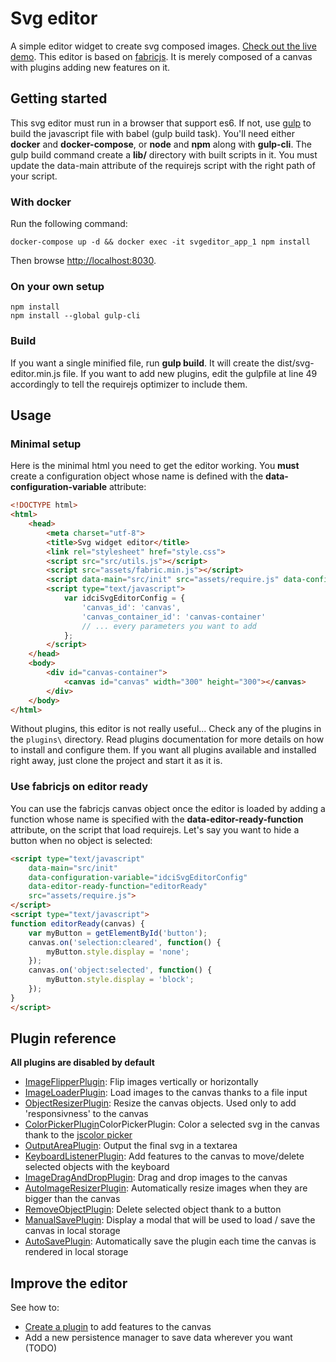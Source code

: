 Svg editor
==========

A simple editor widget to create svg composed images. [Check out the live demo](https://idci-consulting.github.io/SvgEditor/).
This editor is based on [fabricjs](https://github.com/kangax/fabric.js/). It is merely composed of a canvas with plugins adding new features on it.

Getting started
---------------

This svg editor must run in a browser that support es6. If not, use [gulp](http://gulpjs.com/) to build the javascript file with babel (gulp build task).
You'll need either **docker** and **docker-compose**, or **node** and **npm** along with **gulp-cli**.
The gulp build command create a **lib/** directory with built scripts in it. You must update the data-main attribute of the requirejs script with the right path of your script.

### With docker

Run the following command:

```
docker-compose up -d && docker exec -it svgeditor_app_1 npm install
```

Then browse [http://localhost:8030](http://localhost:8030).

### On your own setup

```
npm install
npm install --global gulp-cli
```

### Build

If you want a single minified file, run **gulp build**. It will create the dist/svg-editor.min.js file.
If you want to add new plugins, edit the gulpfile at line 49 accordingly to tell the requirejs optimizer to include them.

Usage
-----

### Minimal setup

Here is the minimal html you need to get the editor working.
You **must** create a configuration object whose name is defined with the **data-configuration-variable** attribute:

```html
<!DOCTYPE html>
<html>
    <head>
        <meta charset="utf-8">
        <title>Svg widget editor</title>
        <link rel="stylesheet" href="style.css">
        <script src="src/utils.js"></script>
        <script src="assets/fabric.min.js"></script>
        <script data-main="src/init" src="assets/require.js" data-configuration-variable="idciSvgEditorConfig"></script>
        <script type="text/javascript">
            var idciSvgEditorConfig = {
                'canvas_id': 'canvas',
                'canvas_container_id': 'canvas-container'
                // ... every parameters you want to add
            };
        </script>
    </head>
    <body>
        <div id="canvas-container">
            <canvas id="canvas" width="300" height="300"></canvas>
        </div>
    </body>
</html>
```

Without plugins, this editor is not really useful... Check any of the plugins in the `plugins\` directory.
Read plugins documentation for more details on how to install and configure them.
If you want all plugins available and installed right away, just clone the project and start it as it is.

### Use fabricjs on editor ready

You can use the fabricjs canvas object once the editor is loaded by adding a function whose name is specified with the **data-editor-ready-function** attribute, on the script that load requirejs. Let's say you want to hide a button when no object is selected:

```html
<script type="text/javascript"
    data-main="src/init"
    data-configuration-variable="idciSvgEditorConfig"
    data-editor-ready-function="editorReady"
    src="assets/require.js">
</script>
<script type="text/javascript">
function editorReady(canvas) {
    var myButton = getElementById('button');
    canvas.on('selection:cleared', function() {
        myButton.style.display = 'none';
    });
    canvas.on('object:selected', function() {
        myButton.style.display = 'block';
    });
}
</script>
```

Plugin reference
----------------

**All plugins are disabled by default**

* [ImageFlipperPlugin](src/plugins/ImageFlipper/README.md): Flip images vertically or horizontally
* [ImageLoaderPlugin](src/plugins/ImageLoader/README.md): Load images to the canvas thanks to a file input
* [ObjectResizerPlugin](src/plugins/ObjectResizer/README.md): Resize the canvas objects. Used only to add 'responsivness' to the canvas
* [ColorPickerPlugin](src/plugins/ColorPicker/README.md)ColorPickerPlugin: Color a selected svg in the canvas thank to the [jscolor picker](http://jscolor.com/)
* [OutputAreaPlugin](src/plugins/OutputArea/README.md): Output the final svg in a textarea
* [KeyboardListenerPlugin](src/plugins/KeyboardListener/README.md): Add features to the canvas to move/delete selected objects with the keyboard
* [ImageDragAndDropPlugin](src/plugins/ImageDragAndDrop/README.md): Drag and drop images to the canvas
* [AutoImageResizerPlugin](src/plugins/AutoImageResizer/README.md): Automatically resize images when they are bigger than the canvas
* [RemoveObjectPlugin](src/plugins/RemoveObject/README.md): Delete selected object thank to a button
* [ManualSavePlugin](src/plugins/ManualSave/README.md): Display a modal that will be used to load / save the canvas in local storage
* [AutoSavePlugin](src/plugins/AutoSave/README.md): Automatically save the plugin each time the canvas is rendered in local storage

Improve the editor
------------------

See how to:

* [Create a plugin](docs/create_plugin.md) to add features to the canvas
* Add a new persistence manager to save data wherever you want (TODO)